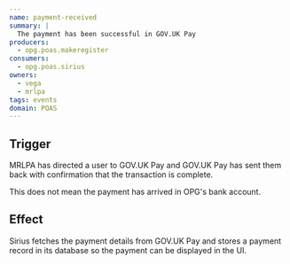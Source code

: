 ```yaml
---
name: payment-received
summary: |
  The payment has been successful in GOV.UK Pay
producers:
  - opg.poas.makeregister
consumers:
  - opg.poas.sirius
owners:
  - vega
  - mrlpa
tags: events
domain: POAS
---
```


## Trigger

MRLPA has directed a user to GOV.UK Pay and GOV.UK Pay has sent them back with confirmation that the transaction is complete.

This does not mean the payment has arrived in OPG's bank account.

## Effect

Sirius fetches the payment details from GOV.UK Pay and stores a payment record in its database so the payment can be displayed in the UI.
